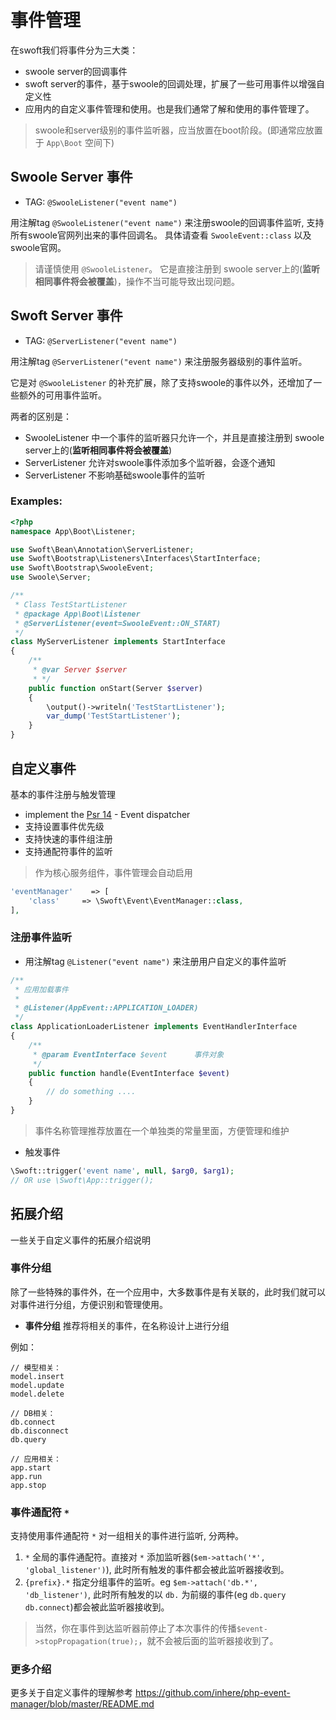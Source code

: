 # 事件管理

在swoft我们将事件分为三大类：

- swoole server的回调事件
- swoft server的事件，基于swoole的回调处理，扩展了一些可用事件以增强自定义性
- 应用内的自定义事件管理和使用。也是我们通常了解和使用的事件管理了。

> swoole和server级别的事件监听器，应当放置在boot阶段。(即通常应放置于 `App\Boot` 空间下)

## Swoole Server 事件

- TAG: `@SwooleListener("event name")`

用注解tag `@SwooleListener("event name")` 来注册swoole的回调事件监听, 支持所有swoole官网列出来的事件回调名。 
具体请查看 `SwooleEvent::class` 以及 swoole官网。

> 请谨慎使用 `@SwooleListener`。 它是直接注册到 swoole server上的(**监听相同事件将会被覆盖**)，操作不当可能导致出现问题。

## Swoft Server 事件

- TAG: `@ServerListener("event name")`

用注解tag `@ServerListener("event name")` 来注册服务器级别的事件监听。

它是对 `@SwooleListener` 的补充扩展，除了支持swoole的事件以外，还增加了一些额外的可用事件监听。

两者的区别是：

 - SwooleListener 中一个事件的监听器只允许一个，并且是直接注册到 swoole server上的(**监听相同事件将会被覆盖**)
 - ServerListener 允许对swoole事件添加多个监听器，会逐个通知
 - ServerListener 不影响基础swoole事件的监听

### Examples:

```php
<?php
namespace App\Boot\Listener;

use Swoft\Bean\Annotation\ServerListener;
use Swoft\Bootstrap\Listeners\Interfaces\StartInterface;
use Swoft\Bootstrap\SwooleEvent;
use Swoole\Server;

/**
 * Class TestStartListener
 * @package App\Boot\Listener
 * @ServerListener(event=SwooleEvent::ON_START)
 */
class MyServerListener implements StartInterface
{
    /**
     * @var Server $server
     * */
    public function onStart(Server $server)
    {
        \output()->writeln('TestStartListener');
        var_dump('TestStartListener');
    }
}
```

## 自定义事件

基本的事件注册与触发管理

- implement the [Psr 14](https://github.com/php-fig/fig-standards/blob/master/proposed/event-dispatcher.md) - Event dispatcher
- 支持设置事件优先级
- 支持快速的事件组注册
- 支持通配符事件的监听

> 作为核心服务组件，事件管理会自动启用

```php
'eventManager'    => [
    'class'     => \Swoft\Event\EventManager::class,
],		     
```

### 注册事件监听

- 用注解tag `@Listener("event name")` 来注册用户自定义的事件监听

```php
/**
 * 应用加载事件
 *
 * @Listener(AppEvent::APPLICATION_LOADER)
 */
class ApplicationLoaderListener implements EventHandlerInterface
{
    /**
     * @param EventInterface $event      事件对象
     */
    public function handle(EventInterface $event)
    {
        // do something ....
    }
}
```

> 事件名称管理推荐放置在一个单独类的常量里面，方便管理和维护

- 触发事件

```php
\Swoft::trigger('event name', null, $arg0, $arg1);
// OR use \Swoft\App::trigger();
```

## 拓展介绍

一些关于自定义事件的拓展介绍说明

### 事件分组

除了一些特殊的事件外，在一个应用中，大多数事件是有关联的，此时我们就可以对事件进行分组，方便识别和管理使用。

- **事件分组**  推荐将相关的事件，在名称设计上进行分组

例如：

```text
// 模型相关：
model.insert
model.update
model.delete

// DB相关：
db.connect
db.disconnect
db.query

// 应用相关：
app.start
app.run
app.stop
```

### 事件通配符 `*`

支持使用事件通配符 `*` 对一组相关的事件进行监听, 分两种。

1. `*` 全局的事件通配符。直接对 `*` 添加监听器(`$em->attach('*', 'global_listener')`), 此时所有触发的事件都会被此监听器接收到。
2. `{prefix}.*` 指定分组事件的监听。eg `$em->attach('db.*', 'db_listener')`, 此时所有触发的以 `db.` 为前缀的事件(eg `db.query` `db.connect`)都会被此监听器接收到。

> 当然，你在事件到达监听器前停止了本次事件的传播`$event->stopPropagation(true);`，就不会被后面的监听器接收到了。

### 更多介绍

更多关于自定义事件的理解参考 https://github.com/inhere/php-event-manager/blob/master/README.md
